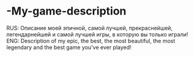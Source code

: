 # -My-game-description
RUS: Описание моей эпичной, самой лучшей, прекраснейшей, легендарнейшей и самой лучшей игры, в которую вы только играли!
ENG: Description of my epic, the best, the most beautiful, the most legendary and the best game you've ever played!
